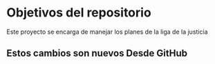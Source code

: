 # Objetivos del repositorio

Este proyecto se encarga de manejar los planes de la liga de la justicia


## Estos cambios son nuevos Desde GitHub
